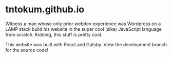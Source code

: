 # tntokum.github.io

Witness a man whose only prior webdev experience was Wordpress on a LAMP stack build his website in the super cool (sike) JavaScript language from scratch.
Kidding, this stuff is pretty cool.

This website was built with React and Gatsby. View the development branch for the source code!
